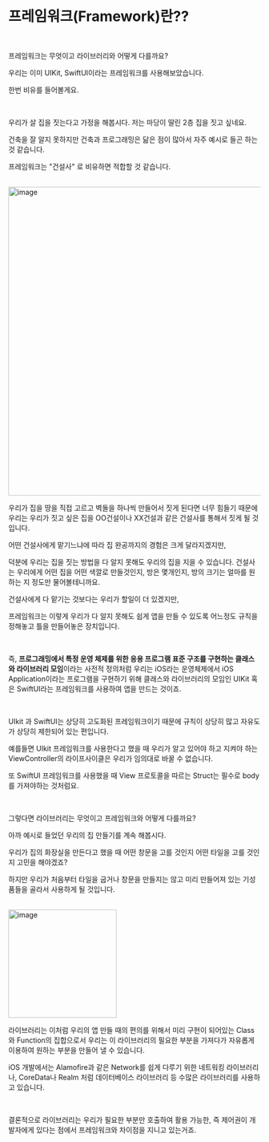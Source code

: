 # 프레임워크(Framework)란??

<br>

프레임워크는 무엇이고 라이브러리와 어떻게 다를까요?

우리는 이미 UIKit, SwiftUI이라는 프레임워크를 사용해보았습니다.

한번 비유를 들어볼게요.

<br>

우리가 살 집을 짓는다고 가정을 해봅시다. 저는 마당이 딸린 2층 집을 짓고 싶네요.

건축을 잘 알지 못하지만 건축과 프로그래밍은 닮은 점이 많아서 자주 예시로 들곤 하는 것 같습니다.

프레임워크는 "건설사" 로 비유하면 적합할 것 같습니다.

<br>

<img width="616" alt="image" src="https://user-images.githubusercontent.com/53016167/189518915-6e606393-87f0-4919-864e-fcc70b8a983d.png">

<br>

우리가 집을 땅을 직접 고르고 벽돌을 하나씩 만들어서 짓게 된다면 너무 힘들기 때문에 우리는 우리가 짓고 싶은 집을 OO건설이나 XX건설과 같은 건설사를 통해서 짓게 될 것입니다.

어떤 건설사에게 맡기느냐에 따라 집 완공까지의 경험은 크게 달라지겠지만,

덕분에 우리는 집을 짓는 방법을 다 알지 못해도 우리의 집을 지을 수 있습니다. 건설사는 우리에게 어떤 집을 어떤 색깔로 만들것인지, 방은 몇개인지, 방의 크기는 얼마를 원하는 지 정도만 물어볼테니까요.

건설사에게 다 맡기는 것보다는 우리가 할일이 더 있겠지만,

프레임워크는 이렇게 우리가 다 알지 못해도 쉽게 앱을 만들 수 있도록 어느정도 규칙을 정해놓고 틀을 만들어놓은 장치입니다.

<br>

즉, **프로그래밍에서 특정 운영 체제를 위한 응용 프로그램 표준 구조를 구현하는 클래스와 라이브러리 모임**이라는 사전적 정의처럼 우리는 iOS라는 운영체제에서 iOS Application이라는 프로그램을 구현하기 위해 클래스와 라이브러리의 모임인 UIKit 혹은 SwiftUI라는 프레임워크를 사용하여 앱을 만드는 것이죠.

<br>

UIkit 과 SwiftUI는 상당히 고도화된 프레임워크이기 때문에 규칙이 상당히 많고 자유도가 상당히 제한되어 있는 편입니다. 

예를들면 UIkit 프레임워크를 사용한다고 했을 때 우리가 알고 있어야 하고 지켜야 하는 ViewController의 라이프사이클은 우리가 임의대로 바꿀 수 없습니다.

또 SwiftUI 프레임워크를 사용했을 때 View 프로토콜을 따르는 Struct는 필수로 body 를 가져야하는 것처럼요.

<br>

그렇다면 라이브러리는 무엇이고 프레임워크와 어떻게 다를까요?

아까 예시로 들었던 우리의 집 만들기를 계속 해봅시다.

우리가 집의 화장실을 만든다고 했을 때 어떤 창문을 고를 것인지 어떤 타일을 고를 것인지 고민을 해야겠죠?

하지만 우리가 처음부터 타일을 굽거나 창문을 만들지는 않고 미리 만들어져 있는 기성품들을 골라서 사용하게 될 것입니다.

<br>

<img width="216" alt="image" src="https://user-images.githubusercontent.com/53016167/189518951-49ff91f2-ddc2-46dc-9dec-57fa593ab0d6.png">

<br>

라이브러리는 이처럼 우리의 앱 만들 때의 편의를 위해서 미리 구현이 되어있는 Class와 Function의 집합으로서 우리는 이 라이브러리의 필요한 부분을 가져다가 자유롭게 이용하여 원하는 부분을 만들어 낼 수 있습니다.

iOS 개발에서는 Alamofire과 같은 Network를 쉽게 다루기 위한 네트워킹 라이브러리나, CoreData나 Realm 처럼 데이터베이스 라이브러리 등 수많은 라이브러리를 사용하고 있습니다.

<Br>

결론적으로 라이브러리는 우리가 필요한 부분만 호출하여 활용 가능한, 즉 제어권이 개발자에게 있다는 점에서 프레임워크와 차이점을 지니고 있는거죠.
